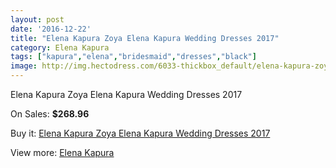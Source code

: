 ```yaml
---
layout: post
date: '2016-12-22'
title: "Elena Kapura Zoya Elena Kapura Wedding Dresses 2017"
category: Elena Kapura
tags: ["kapura","elena","bridesmaid","dresses","black"]
image: http://img.hectodress.com/6033-thickbox_default/elena-kapura-zoya-elena-kapura-wedding-dresses-2013.jpg
---
```

Elena Kapura Zoya Elena Kapura Wedding Dresses 2017

On Sales: **$268.96**
<a href="https://www.hectodress.com/elena-kapura/2953-elena-kapura-zoya-elena-kapura-wedding-dresses-2013.html"><amp-img layout="responsive" width="600" height="600" src="//img.hectodress.com/6033-thickbox_default/elena-kapura-zoya-elena-kapura-wedding-dresses-2013.jpg" alt="Elena Kapura Zoya Elena Kapura Wedding Dresses 2017 0" /></a>
<a href="https://www.hectodress.com/elena-kapura/2953-elena-kapura-zoya-elena-kapura-wedding-dresses-2013.html"><amp-img layout="responsive" width="600" height="600" src="//img.hectodress.com/6034-thickbox_default/elena-kapura-zoya-elena-kapura-wedding-dresses-2013.jpg" alt="Elena Kapura Zoya Elena Kapura Wedding Dresses 2017 1" /></a>

Buy it: [Elena Kapura Zoya Elena Kapura Wedding Dresses 2017](https://www.hectodress.com/elena-kapura/2953-elena-kapura-zoya-elena-kapura-wedding-dresses-2013.html "Elena Kapura Zoya Elena Kapura Wedding Dresses 2017")

View more: [Elena Kapura](https://www.hectodress.com/51-elena-kapura "Elena Kapura")